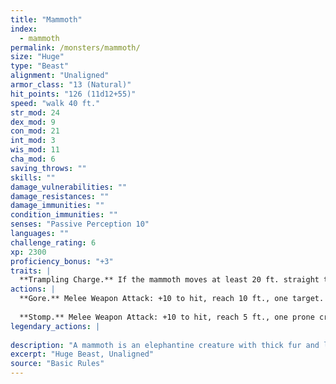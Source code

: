 ```yaml
---
title: "Mammoth"
index:
  - mammoth
permalink: /monsters/mammoth/
size: "Huge"
type: "Beast"
alignment: "Unaligned"
armor_class: "13 (Natural)"
hit_points: "126 (11d12+55)"
speed: "walk 40 ft."
str_mod: 24
dex_mod: 9
con_mod: 21
int_mod: 3
wis_mod: 11
cha_mod: 6
saving_throws: ""
skills: ""
damage_vulnerabilities: ""
damage_resistances: ""
damage_immunities: ""
condition_immunities: ""
senses: "Passive Perception 10"
languages: ""
challenge_rating: 6
xp: 2300
proficiency_bonus: "+3"
traits: |
  **Trampling Charge.** If the mammoth moves at least 20 ft. straight toward a creature and then hits it with a gore attack on the same turn, that target must succeed on a DC 18 Strength saving throw or be knocked prone. If the target is prone, the mammoth can make one stomp attack against it as a bonus action.
actions: |
  **Gore.** Melee Weapon Attack: +10 to hit, reach 10 ft., one target. Hit: 25 (4d8 + 7) piercing damage.
  
  **Stomp.** Melee Weapon Attack: +10 to hit, reach 5 ft., one prone creature. Hit: 29 (4d10 + 7) bludgeoning damage.  
legendary_actions: |
  
description: "A mammoth is an elephantine creature with thick fur and long tusks. Stockier and fiercer than normal elephants, mammoths inhabit a wide range of climes, from subarctic to subtropical."
excerpt: "Huge Beast, Unaligned"
source: "Basic Rules"
---
```

